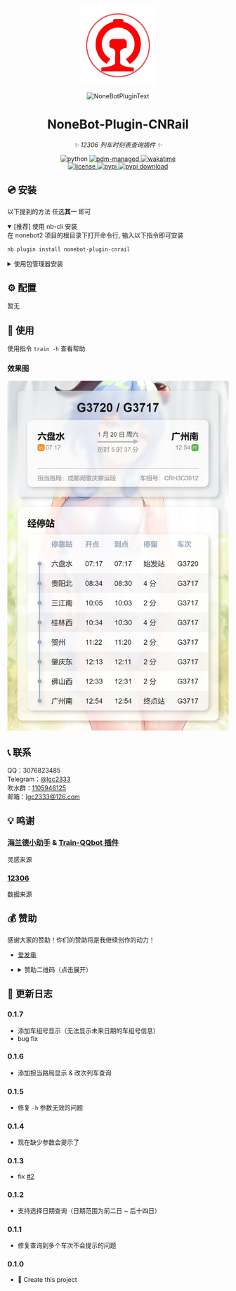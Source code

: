 <!-- markdownlint-disable MD031 MD033 MD036 MD041 -->

<div align="center">

<a href="https://github.com/lgc-NB2Dev/nonebot-plugin-cnrail">
  <img src="https://raw.githubusercontent.com/lgc-NB2Dev/readme/main/cnrail/logo.png" width="180" height="180" alt="NoneBotPluginLogo">
</a>

<p>
  <img src="https://raw.githubusercontent.com/A-kirami/nonebot-plugin-template/resources/NoneBotPlugin.svg" width="240" alt="NoneBotPluginText">
</p>

# NoneBot-Plugin-CNRail

_✨ 12306 列车时刻表查询插件 ✨_

<img src="https://img.shields.io/badge/python-3.9+-blue.svg" alt="python">
<a href="https://pdm.fming.dev">
  <img src="https://img.shields.io/badge/pdm-managed-blueviolet" alt="pdm-managed">
</a>
<a href="https://wakatime.com/badge/user/de2f28c3-5c26-4f92-bfe0-7a392cbfed48/project/018c2a19-e33a-46ea-824a-230947989095">
  <img src="https://wakatime.com/badge/user/de2f28c3-5c26-4f92-bfe0-7a392cbfed48/project/018c2a19-e33a-46ea-824a-230947989095.svg" alt="wakatime">
</a>

<br />

<a href="./LICENSE">
  <img src="https://img.shields.io/github/license/lgc-NB2Dev/nonebot-plugin-cnrail.svg" alt="license">
</a>
<a href="https://pypi.python.org/pypi/nonebot-plugin-cnrail">
  <img src="https://img.shields.io/pypi/v/nonebot-plugin-cnrail.svg" alt="pypi">
</a>
<a href="https://pypi.python.org/pypi/nonebot-plugin-cnrail">
  <img src="https://img.shields.io/pypi/dm/nonebot-plugin-cnrail" alt="pypi download">
</a>

</div>

## 💿 安装

以下提到的方法 任选**其一** 即可

<details open>
<summary>[推荐] 使用 nb-cli 安装</summary>
在 nonebot2 项目的根目录下打开命令行, 输入以下指令即可安装

```bash
nb plugin install nonebot-plugin-cnrail
```

</details>

<details>
<summary>使用包管理器安装</summary>
在 nonebot2 项目的插件目录下, 打开命令行, 根据你使用的包管理器, 输入相应的安装命令

<details>
<summary>pip</summary>

```bash
pip install nonebot-plugin-cnrail
```

</details>
<details>
<summary>pdm</summary>

```bash
pdm add nonebot-plugin-cnrail
```

</details>
<details>
<summary>poetry</summary>

```bash
poetry add nonebot-plugin-cnrail
```

</details>
<details>
<summary>conda</summary>

```bash
conda install nonebot-plugin-cnrail
```

</details>

打开 nonebot2 项目根目录下的 `pyproject.toml` 文件, 在 `[tool.nonebot]` 部分的 `plugins` 项里追加写入

```toml
[tool.nonebot]
plugins = [
    # ...
    "nonebot_plugin_cnrail"
]
```

</details>

## ⚙️ 配置

暂无

## 🎉 使用

使用指令 `train -h` 查看帮助

### 效果图

![效果图](https://raw.githubusercontent.com/lgc-NB2Dev/readme/main/cnrail/g3720.png)

## 📞 联系

QQ：3076823485  
Telegram：[@lgc2333](https://t.me/lgc2333)  
吹水群：[1105946125](https://jq.qq.com/?_wv=1027&k=Z3n1MpEp)  
邮箱：<lgc2333@126.com>

## 💡 鸣谢

### [海兰德小助手](https://qun.qq.com/qunpro/robot/qunshare?robot_uin=3889001607) & [Train-QQbot 插件](https://github.com/staytomorrow/FindTrain)

灵感来源

### [12306](https://www.12306.cn)

数据来源

## 💰 赞助

感谢大家的赞助！你们的赞助将是我继续创作的动力！

- [爱发电](https://afdian.net/@lgc2333)
- <details>
    <summary>赞助二维码（点击展开）</summary>

  ![讨饭](https://raw.githubusercontent.com/lgc2333/ShigureBotMenu/master/src/imgs/sponsor.png)

  </details>

## 📝 更新日志

### 0.1.7

- 添加车组号显示（无法显示未来日期的车组号信息）
- bug fix

### 0.1.6

- 添加担当路局显示 & 改次列车查询

### 0.1.5

- 修复 `-h` 参数无效的问题

### 0.1.4

- 现在缺少参数会提示了

### 0.1.3

- fix [#2](https://github.com/lgc-NB2Dev/nonebot-plugin-cnrail/issues/2)

### 0.1.2

- 支持选择日期查询（日期范围为前二日 ~ 后十四日）

### 0.1.1

- 修复查询到多个车次不会提示的问题

### 0.1.0

- 🎉 Create this project
